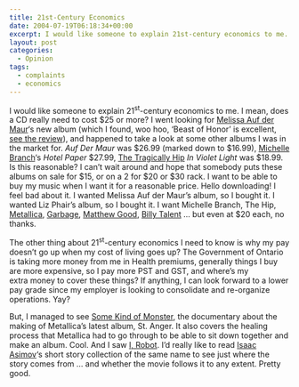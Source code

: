 ```yaml
---
title: 21st-Century Economics
date: 2004-07-19T06:18:34+00:00
excerpt: I would like someone to explain 21st-century economics to me. I mean, does a CD really need to cost $25 or more?
layout: post
categories:
  - Opinion
tags:
  - complaints
  - economics
---
```


I would like someone to explain 21<sup>st</sup>-century economics to me. I mean, does a CD really need to cost $25 or more? I went looking for <a href="http://xmadmx.com/" target="_blank">Melissa Auf der Maur</a>&#8216;s new album (which I found, woo hoo, &#8216;Beast of Honor&#8217; is excellent, <a title="Melissa Auf der Maur – Auf der Maur" href="/melissa-auf-der-maur.html" target="_blank">see the review</a>), and happened to take a look at some other albums I was in the market for. _Auf Der Maur_ was $26.99 (marked down to $16.99), <a href="http://www.michellebranch.net/" target="_blank">Michelle Branch</a>&#8216;s _Hotel Paper_ $27.99, <a href="http://www.thehip.com/" target="_blank">The Tragically Hip</a> _In Violet Light_ was $18.99. Is this reasonable? I can&#8217;t wait around and hope that somebody puts these albums on sale for $15, or on a 2 for $20 or $30 rack. I want to be able to buy my music when I want it for a reasonable price. Hello downloading! I feel bad about it. I wanted Melissa Auf der Maur&#8217;s album, so I bought it. I wanted Liz Phair&#8217;s album, so I bought it. I want Michelle Branch, The Hip, <a href="http://www.metallica.com/" target="_blank">Metallica</a>, <a href="http://www.garbage.com/" target="_blank">Garbage</a>, <a href="http://www.matthewgood.org/" target="_blank">Matthew Good</a>, <a href="http://www.billytalent.com" target="_blank">Billy Talent</a> &#8230; but even at \$20 each, no thanks.

The other thing about 21<sup>st</sup>-century economics I need to know is why my pay doesn&#8217;t go up when my cost of living goes up? The Government of Ontario is taking more money from me in Health premiums, generally things I buy are more expensive, so I pay more PST and GST, and where&#8217;s my extra money to cover these things? If anything, I can look forward to a lower pay grade since my employer is looking to consolidate and re-organize operations. Yay?

But, I managed to see <a href="http://www.imdb.com/title/tt0387412/" target="_blank">Some Kind of Monster</a>, the documentary about the making of Metallica&#8217;s latest album, St. Anger. It also covers the healing process that Metallica had to go through to be able to sit down together and make an album. Cool. And I saw <a href="http://www.imdb.com/title/tt0343818/" target="_blank">I, Robot</a>. I&#8217;d really like to read <a href="http://www.asimovonline.com/" target="_blank">Isaac Asimov</a>&#8216;s short story collection of the same name to see just where the story comes from &#8230; and whether the movie follows it to any extent. Pretty good.
